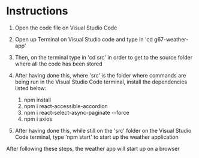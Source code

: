 # Instructions


1. Open the code file on Visual Studio Code
2. Open up Terminal on Visual Studio code and type in 'cd g67-weather-app'
3. Then, on the terminal type in 'cd src' in order to get to the source folder where all the code has been stored
4. After having done this, where 'src' is the folder where commands are being run in the Visual Studio Code terminal, install the dependencies listed below:
   1. npm install
   2. npm i react-accessible-accordion
   3. npm i react-select-async-paginate --force
   4. npm i axios

5. After having done this, while still on the 'src' folder on the Visual Studio Code terminal, type 'npm start' to start up the weather application

After following these steps, the weather app will start up on a browser

